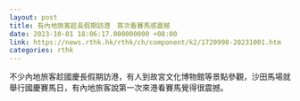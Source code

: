 ```yaml
---
layout: post
title: 有內地旅客趁長假期訪港　首次看賽馬感震撼
date: 2023-10-01 18:06:17.000000000 +08:00
link: https://news.rthk.hk/rthk/ch/component/k2/1720998-20231001.htm
categories: rthk
---
```


不少內地旅客趁國慶長假期訪港，有人到故宮文化博物館等景點參觀，沙田馬場就舉行國慶賽馬日，有內地旅客說第一次來港看賽馬覺得很震撼。
